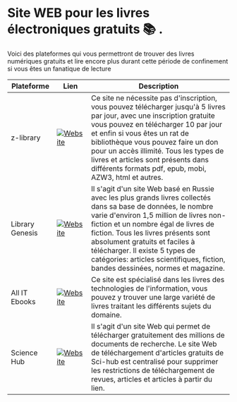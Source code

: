 # Site WEB pour les livres électroniques gratuits :books: .

Voici des plateformes qui vous permettront de trouver des livres numériques gratuits et lire encore plus durant cette période de confinement si vous êtes un fanatique de lecture 

| Plateforme | Lien | Description |
| ------ | ------ | ------  |
| z-library |[![Website](https://img.shields.io/website?down_color=red&down_message=ne%20fonctionne%20pas&up_color=green&up_message=fonctionne&url=https%3A%2F%2Fz-lib.org%2F)](https://z-lib.org/) |Ce site ne nécessite pas d'inscription, vous pouvez télécharger jusqu'à 5 livres par jour, avec une inscription gratuite vous pouvez en télécharger 10 par jour et enfin si vous êtes un rat de bibliothèque vous pouvez faire un don pour un accès illimité. Tous les types de livres et articles sont présents dans différents formats pdf, epub, mobi, AZW3, html et autres.|
| Library Genesis| [![Website](https://img.shields.io/website?down_color=red&down_message=ne%20fonctionne%20pas&up_color=green&up_message=fonctionne&url=http%3A%2F%2Flibgen.rs%2F)](http://libgen.rs/ )|Il s'agit d'un site Web basé en Russie avec les plus grands livres collectés dans sa base de données, le nombre varie d'environ 1,5 million de livres non-fiction et un nombre égal de livres de fiction. Tous les livres présents sont absolument gratuits et faciles à télécharger. Il existe 5 types de catégories: articles scientifiques, fiction, bandes dessinées, normes et magazine.|
| All IT Ebooks | [![Website](https://img.shields.io/website?down_color=red&down_message=ne%20fonctionne%20pas&up_color=green&up_message=fonctionne&url=http%3A%2F%2Fwww.allitebooks.com%2F)](http://www.allitebooks.com/)|Ce site est spécialisé dans les livres des technologies de l'information, vous pouvez y trouver une large variété de livres traitant les différents sujets du domaine.|
| Science Hub | [![Website](https://img.shields.io/website?down_color=red&down_message=ne%20fonctionne%20pas&up_color=green&up_message=fonctionne&url=https%3A%2F%2Fscihub.org%2F)](https://scihub.org/)|Il s'agit d'un site Web qui permet de télécharger gratuitement des millions de documents de recherche. Le site Web de téléchargement d'articles gratuits de Sci-hub est centralisé pour supprimer les restrictions de téléchargement de revues, articles et articles à partir du lien.|

